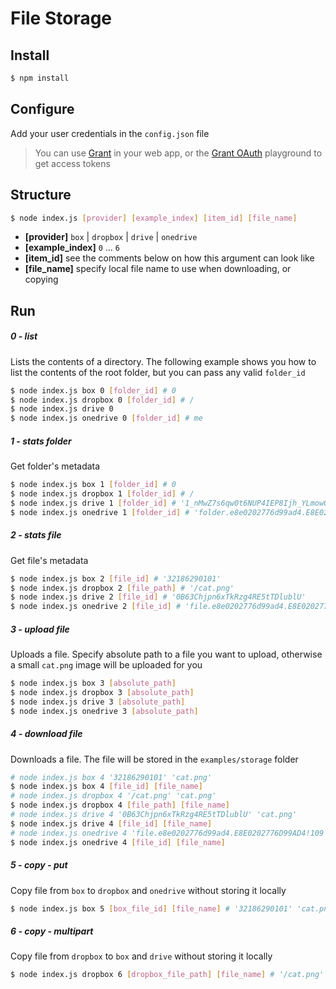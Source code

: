 
# File Storage


## Install

```bash
$ npm install
```

## Configure

Add your user credentials in the `config.json` file

> You can use [Grant][grant] in your web app, or the [Grant OAuth][grant-oauth] playground to get access tokens


## Structure

```bash
$ node index.js [provider] [example_index] [item_id] [file_name]
```

- **[provider]** `box` | `dropbox` | `drive` | `onedrive`
- **[example_index]** `0` ... `6`
- **[item_id]** see the comments below on how this argument can look like
- **[file_name]** specify local file name to use when downloading, or copying


## Run


##### 0 - list

Lists the contents of a directory. The following example shows you how to list the contents of the root folder, but you can pass any valid `folder_id`

```bash
$ node index.js box 0 [folder_id] # 0
$ node index.js dropbox 0 [folder_id] # /
$ node index.js drive 0
$ node index.js onedrive 0 [folder_id] # me
```


##### 1 - stats folder

Get folder's metadata

```bash
$ node index.js box 1 [folder_id] # 0
$ node index.js dropbox 1 [folder_id] # /
$ node index.js drive 1 [folder_id] # '1_nMwZ7s6qw0t6NUP4IEP8Ijh_YLmowGfnwp-3eCi'
$ node index.js onedrive 1 [folder_id] # 'folder.e8e0202776d99ad4.E8E02027D99AD4!103'
```


##### 2 - stats file

Get file's metadata

```bash
$ node index.js box 2 [file_id] # '32186290101'
$ node index.js dropbox 2 [file_path] # '/cat.png'
$ node index.js drive 2 [file_id] # '0B63Chjpn6xTkRzg4RE5tTDlublU'
$ node index.js onedrive 2 [file_id] # 'file.e8e0202776d99ad4.E8E0202776D99AD4!109'
```


##### 3 - upload file

Uploads a file. Specify absolute path to a file you want to upload, otherwise a small `cat.png` image will be uploaded for you

```bash
$ node index.js box 3 [absolute_path]
$ node index.js dropbox 3 [absolute_path]
$ node index.js drive 3 [absolute_path]
$ node index.js onedrive 3 [absolute_path]
```


##### 4 - download file

Downloads a file. The file will be stored in the `examples/storage` folder

```bash
# node index.js box 4 '32186290101' 'cat.png'
$ node index.js box 4 [file_id] [file_name]
# node index.js dropbox 4 '/cat.png' 'cat.png'
$ node index.js dropbox 4 [file_path] [file_name]
# node index.js drive 4 '0B63Chjpn6xTkRzg4RE5tTDlublU' 'cat.png'
$ node index.js drive 4 [file_id] [file_name]
# node index.js onedrive 4 'file.e8e0202776d99ad4.E8E0202776D99AD4!109' 'cat.png'
$ node index.js onedrive 4 [file_id] [file_name]
```


##### 5 - copy - put

Copy file from `box` to `dropbox` and `onedrive` without storing it locally

```bash
$ node index.js box 5 [box_file_id] [file_name] # '32186290101' 'cat.png'
```


##### 6 - copy - multipart

Copy file from `dropbox` to `box` and `drive` without storing it locally

```bash
$ node index.js dropbox 6 [dropbox_file_path] [file_name] # '/cat.png' 'cat.png'
```


  [grant]: https://github.com/simov/grant
  [grant-oauth]: https://grant-oauth.herokuapp.com
